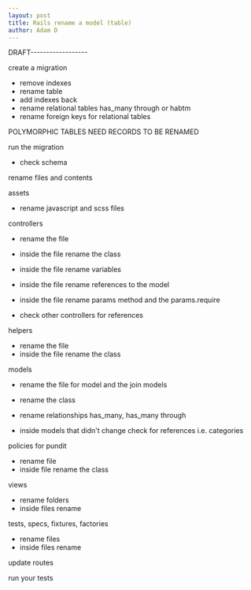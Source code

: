 ```yaml
---
layout: post
title: Rails rename a model (table)
author: Adam D
---
```


DRAFT------------------

create a migration
- remove indexes
- rename table
- add indexes back
- rename relational tables has_many through or habtm
- rename foreign keys for relational tables

POLYMORPHIC TABLES NEED RECORDS TO BE RENAMED

run the migration
- check schema

rename files and contents

assets
- rename javascript and scss files

controllers
- rename the file
- inside the file rename the class
- inside the file rename variables
- inside the file rename references to the model
- inside the file rename params method and the params.require

- check other controllers for references

helpers
- rename the file
- inside the file rename the class

models
- rename the file for model and the join models
- rename the class
- rename relationships has_many, has_many through

- inside models that didn't change check for references i.e. categories

policies for pundit
- rename file
- inside file rename the class

views
- rename folders
- inside files rename

tests, specs, fixtures, factories
- rename files
- inside files rename

update routes

run your tests
